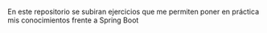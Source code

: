 En este repositorio se subiran ejercicios que me permiten poner en práctica mis conocimientos frente a Spring Boot
